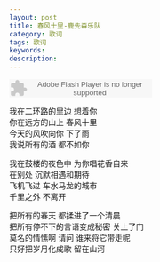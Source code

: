 ```yaml
---
layout: post
title: 春风十里-鹿先森乐队
category: 歌词
tags: 歌词
keywords:
description:
---
```

<embed src="http://www.xiami.com/widget/0_1775024694/singlePlayer.swf" type="application/x-shockwave-flash" width="257" height="33" wmode="transparent"/>

我在二环路的里边 想着你  
你在远方的山上 春风十里  
今天的风吹向你 下了雨  
我说所有的酒 都不如你  

我在鼓楼的夜色中 为你唱花香自来  
在别处 沉默相遇和期待  
飞机飞过 车水马龙的城市  
千里之外 不离开  

把所有的春天 都揉进了一个清晨  
把所有停不下的言语变成秘密 关上了门  
莫名的情愫啊 请问 谁来将它带走呢  
只好把岁月化成歌 留在山河

